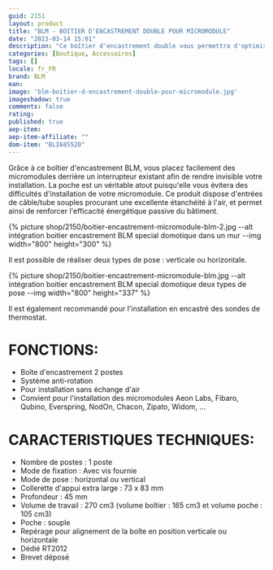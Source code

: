 ```yaml
---
guid: 2151
layout: product 
title: "BLM - BOITIER D'ENCASTREMENT DOUBLE POUR MICROMODULE"
date: "2023-03-14 15:01"
description: "Ce boîtier d'encastrement double vous permettra d'optimiser le câblage et l'installation de vos micromodules."
categories: [Boutique, Accessoires]
tags: []
locale: fr_FR
brand: BLM
ean: 
image: 'blm-boitier-d-encastrement-double-pour-micromodule.jpg'
imageshadow: true
comments: false
rating:  
published: true
aep-item: 
aep-item-affiliate: ""
dom-item: "BLI685520"
---
```

Grâce à ce boîtier d'encastrement BLM, vous placez facilement des micromodules derrière un interrupteur existant afin de rendre invisible votre installation. La poche est un véritable atout puisqu'elle vous évitera des difficultés d'installation de votre micromodule. Ce produit dispose d'entrées de câble/tube souples procurant une excellente étanchéité à l'air, et permet ainsi de renforcer l'efficacité énergétique passive du bâtiment.

{% picture shop/2150/boitier-encastrement-micromodule-blm-2.jpg --alt intégration boitier encastrement BLM special domotique dans un mur --img width="800" height="300" %}

Il est possible de réaliser deux types de pose : verticale ou horizontale. 

{% picture shop/2150/boitier-encastrement-micromodule-blm.jpg --alt intégration boitier encastrement BLM special domotique deux types de pose --img width="800" height="337" %}

Il est également recommandé pour l'installation en encastré des sondes de thermostat.

# FONCTIONS:

- Boîte d'encastrement 2 postes
- Système anti-rotation
- Pour installation sans échange d'air
- Convient pour l'installation des micromodules Aeon Labs, Fibaro, Qubino, Everspring, NodOn, Chacon, Zipato, Widom, ...

# CARACTERISTIQUES TECHNIQUES:

- Nombre de postes : 1 poste
- Mode de fixation : Avec vis fournie
- Mode de pose : horizontal ou vertical 
- Collerette d'appui extra large : 73 x 83 mm
- Profondeur : 45 mm
- Volume de travail : 270 cm3 (volume boîtier : 165 cm3 et volume poche : 105 cm3)
- Poche : souple 
- Repérage pour alignement de la boîte en position verticale ou horizontale
- Dédié RT2012
- Brevet déposé 